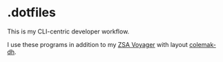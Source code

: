 # .dotfiles

This is my CLI-centric developer workflow.

I use these programs in addition to my [ZSA Voyager](https://www.zsa.io/) with layout [colemak-dh](https://colemakmods.github.io/mod-dh/).
